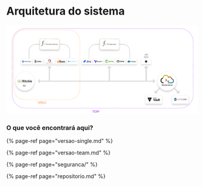 # Arquitetura do sistema

![](../../.gitbook/assets/team-and-single%20%281%29.png)

### O que você encontrará aqui? 

{% page-ref page="versao-single.md" %}

{% page-ref page="versao-team.md" %}

{% page-ref page="seguranca/" %}

{% page-ref page="repositorio.md" %}

